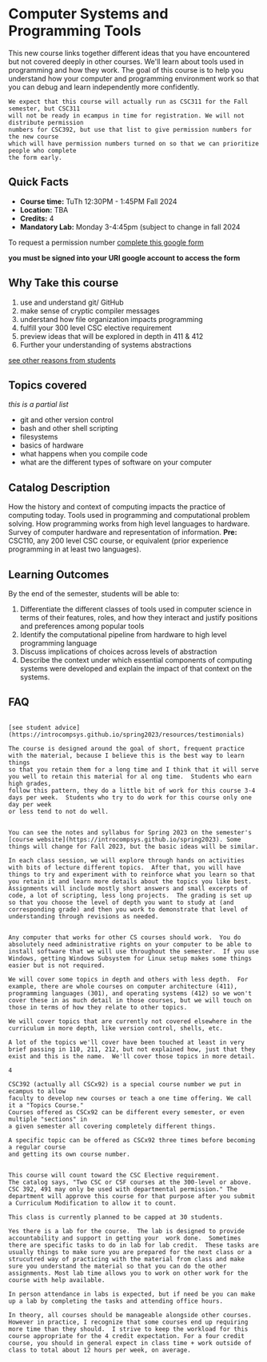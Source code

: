 # Computer Systems and Programming Tools

This new course links together different ideas that you have encountered but not covered
deeply in other courses.  We'll learn about tools used in programming and how they
work. The goal of this course is to help you understand how your computer and programming
environment work so that you can debug and learn independently more confidently.

```{important}
We expect that this course will actually run as CSC311 for the Fall semester, but CSC311
will not be ready in ecampus in time for registration. We will not distribute permission
numbers for CSC392, but use that list to give permission numbers for the new course
which will have permission numbers turned on so that we can prioritize people who complete
the form early.
```

## Quick Facts

- **Course time:** 	TuTh 12:30PM - 1:45PM Fall 2024
- **Location:** TBA
- **Credits:** 4
- **Mandatory Lab:** Monday 3-4:45pm (subject to change in fall 2024

<!-- Fall 2022, MW 4:30PM - 5:45PM -->
<!-- Spring 2022, TuTh 12:30PM - 1:45PM -->
<!-- Spring 2023, TuTh 12:30PM - 1:45PM -->
<!-- Fall 2023, TuTh 12:30PM - 1:45PM -->
<!-- Spring 2024, TuTh 12:30PM - 1:45PM -->

To request a permission number [complete this google form](https://forms.gle/rKf8PzCA9aqahunA9)

**you must be signed into your URI google account to access the form**

## Why Take this course

1. use and understand git/ GitHub
1. make sense of cryptic compiler messages
1. understand how file organization impacts programming
1. fulfill your 300 level CSC elective requirement
1. preview ideas that will be explored in depth in 411 & 412
1. Further your understanding of systems abstractions 

[see other reasons from students](fromstudents)

## Topics covered

_this is a partial list_
- git and other version control
- bash and other shell scripting
- filesystems
- basics of hardware
- what happens when you compile code
- what are the different types of software on your computer


## Catalog Description


How the history and context of computing impacts the practice of computing today. Tools used in
programming and computational problem solving. How programming works from high level
languages to hardware. Survey of computer hardware and representation of information.
**Pre:** CSC110, any 200 level CSC course, or equivalent (prior experience programming in at least two languages).



## Learning Outcomes

By the end of the semester, students will be able to:

1. Differentiate the different classes of tools used in computer science in terms of their features, roles, and how they interact and justify positions and preferences among popular tools
1. Identify the computational pipeline from hardware to high level programming language
1. Discuss implications of choices across levels of abstraction
1. Describe the context under which essential components of computing systems were developed and explain the impact of that context on the systems.


## FAQ

```{dropdown} What is the best way to be successful in this course?

[see student advice](https://introcompsys.github.io/spring2023/resources/testimonials) 

The course is designed around the goal of short, frequent practice with the material, because I believe this is the best way to learn things
so that you retain them for a long time and I think that it will serve you well to retain this material for al ong time.  Students who earn high grades, 
follow this pattern, they do a little bit of work for this course 3-4 days per week.  Students who try to do work for this course only one day per week
or less tend to not do well. 
```


```{dropdown} What will the course be like?

You can see the notes and syllabus for Spring 2023 on the semester's [course website](https://introcompsys.github.io/spring2023). Some things will change for Fall 2023, but the basic ideas will be similar.

In each class session, we will explore through hands on activities with bits of lecture different topics.  After that, you will have things to try and experiment with to reinforce what you learn so that you retain it and learn more details about the topics you like best.  Assignments will include mostly short answers and small excerpts of code, a lot of scripting, less long projects.  The grading is set up so that you choose the level of depth you want to study at (and corresponding grade) and then you work to demonstrate that level of understanding through revisions as needed.  
```

```{dropdown} Are there specific hardware requirements? 

Any computer that works for other CS courses should work.  You do absolutely need administrative rights on your computer to be able to install software that we will use throughout the semester.  If you use Windows, getting Windows Subsystem for Linux setup makes some things easier but is not required. 
```


```{dropdown} Does the course focus on going in depth on a few topics or covering a variety of topics with less depth?
We will cover some topics in depth and others with less depth.  For example, there are whole courses on computer architecture (411), programming languages (301), and operating systems (412) so we won't cover these in as much detail in those courses, but we will touch on those in terms of how they relate to other topics.

We will cover topics that are currently not covered elsewhere in the curriculum in more depth, like version control, shells, etc.

A lot of the topics we'll cover have been touched at least in very brief passing in 110, 211, 212, but not explained how, just that they exist and this is the name.  We'll cover those topics in more detail.
```


```{dropdown} How many credits is this class?
4
```

```{dropdown} Why does e-campus let us choose a number of credits?
CSC392 (actually all CSCx92) is a special course number we put in ecampus to allow
faculty to develop new courses or teach a one time offering. We call it a "Topics Course."
Courses offered as CSCx92 can be different every semester, or even multiple "sections" in
a given semester all covering completely different things.

A specific topic can be offered as CSCx92 three times before becoming a regular course
and getting its own course number.
```

```{dropdown} How does this count toward my CS Major?

This course will count toward the CSC Elective requirement.
The catalog says, "Two CSC or CSF courses at the 300-level or above. CSC 392, 491 may only be used with departmental permission." The department will approve this course for that purpose after you submit a Curriculum Modification to allow it to count.
```

```{dropdown} How big is the class? 
This class is currently planned to be capped at 30 students. 
```


```{dropdown} Will there be a lab? 
Yes there is a lab for the course.  The lab is designed to provide accountability and support in getting your  work done.  Sometimes there are specific tasks to do in lab for lab credit.  These tasks are usually things to make sure you are prepared for the next class or a strucutred way of practicing with the material from class and make sure you understand the material so that you can do the other assignments. Most lab time allows you to work on other work for the course with help available.  

In person attendance in labs is expected, but if need be you can make up a lab by completing the tasks and attending office hours. 
```


```{dropdown} Can this course be taken with a full course load? 
In theory, all courses should be manageable alongside other courses. However in practice, I recognize that some courses end up requiring more time than they should.  I strive to keep the workload for this course appropriate for the 4 credit expectation. For a four credit course, you should in general expect in class time + work outside of class to total about 12 hours per week, on average. 
```
